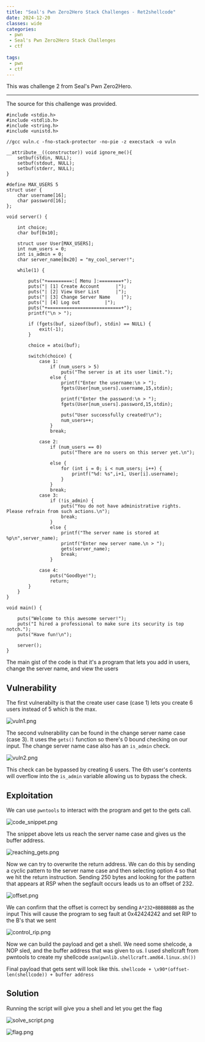 ```yaml
---
title: "Seal's Pwn Zero2Hero Stack Challenges - Ret2shellcode" 
date: 2024-12-20
classes: wide
categories:
 - pwn
 - Seal's Pwn Zero2Hero Stack Challenges
 - ctf
 
tags:
 - pwn
 - ctf
---
```


This was challenge 2 from Seal's Pwn Zero2Hero.

* * *

The source for this challenge was provided.

```
#include <stdio.h>
#include <stdlib.h>
#include <string.h>
#include <unistd.h>

//gcc vuln.c -fno-stack-protector -no-pie -z execstack -o vuln

__attribute__((constructor)) void ignore_me(){
    setbuf(stdin, NULL);
    setbuf(stdout, NULL);
    setbuf(stderr, NULL);
}

#define MAX_USERS 5
struct user {
	char username[16];
	char password[16];
};

void server() {

	int choice;
	char buf[0x10];

	struct user User[MAX_USERS];
	int num_users = 0;
	int is_admin = 0;
	char server_name[0x20] = "my_cool_server!";
	
	while(1) {

		puts("+=========:[ Menu ]:========+");
	    puts("| [1] Create Account	    |");
	    puts("| [2] View User List 	    |");
	    puts("| [3] Change Server Name    |");
	    puts("| [4] Log out		    |");
	    puts("+===========================+");
	    printf("\n > ");

		if (fgets(buf, sizeof(buf), stdin) == NULL) {
		    exit(-1);
		}  

		choice = atoi(buf);

		switch(choice) {
		   	case 1:
				if (num_users > 5)
				   	puts("The server is at its user limit.");
				else {
				   	printf("Enter the username:\n > ");
				   	fgets(User[num_users].username,15,stdin);

				   	printf("Enter the password:\n > ");
				   	fgets(User[num_users].password,15,stdin);

				   	puts("User successfully created!\n");
				   	num_users++;
				}
				break;

			case 2:
				if (num_users == 0)
					puts("There are no users on this server yet.\n");

				else {
					for (int i = 0; i < num_users; i++) {
						printf("%d: %s",i+1, User[i].username);
					}
				}
				break;
			case 3:
				if (!is_admin) {
					puts("You do not have administrative rights. Please refrain from such actions.\n");
					break;
				}
				else {
					printf("The server name is stored at %p\n",server_name);
					printf("Enter new server name.\n > ");
					gets(server_name);					
					break;
				}

			case 4:
				puts("Goodbye!");
				return;
		}
   	}
}

void main() {

	puts("Welcome to this awesome server!");
	puts("I hired a professional to make sure its security is top notch.");
	puts("Have fun!\n");

	server();
}
```

The main gist of the code is that it's a program that lets you add in users, change the server name, and view the users

## Vulnerability

The first vulnerabilty is that the create user case (case 1) lets you create 6 users instead of 5 which is the max.

![vuln1.png](../assets/images/ret2shellcode/8933637fcd478575f1efbccab1e7a66f.png)

The second vulnerability can be found in the change server name case (case 3). It uses the `gets()` function so there's 0 bound checking on our input.
The change server name case also has an `is_admin` check.

![vuln2.png](../assets/images/ret2shellcode/fc2a7424e92bb0432e73d2ad0cc820ae.png)

This check can be bypassed by creating 6 users.
The 6th user's contents will overflow into the `is_admin` variable allowing us to bypass the check.

## Exploitation

We can use `pwntools` to interact with the program and get to the gets call.

![code_snippet.png](../assets/images/ret2shellcode/6a9902519621f4947e97eb55e8686764.png)

The snippet above lets us reach the server name case and gives us the buffer address.

![reaching_gets.png](../assets/images/ret2shellcode/7f63925eb90e54d06c933537093c08ab.png)

Now we can try to overwrite the return address.
We can do this by sending a cyclic pattern to the server name case and then selecting option 4 so that we hit the return instruction.
Sending 250 bytes and looking for the pattern that appears at RSP when the segfault occurs leads us to an offset of 232.

![offset.png](../assets/images/ret2shellcode/60974868a80eaa30e345f6059f32fa3c.png)

We can confirm that the offset is correct by sending `A*232+BBBBBBBB` as the input
This will cause the program to seg fault at 0x42424242 and set RIP to the B's that we sent

![control_rip.png](../assets/images/ret2shellcode/e445d2ffd5e1b32e1771d5119de96261.png)

Now we can build the payload and get a shell. We need some shelcode, a NOP sled, and the buffer address that was given to us.
I used shellcraft from pwntools to create my shellcode `asm(pwnlib.shellcraft.amd64.linux.sh())`

Final payload that gets sent will look like this. `shellcode + \x90*(offset-len(shellcode)) + buffer address`

## Solution

Running the script will give you a shell and let you get the flag

![solve_script.png](../assets/images/ret2shellcode/42ed53f20d4232e79844916855a4cfcc.png)

![flag.png](../assets/images/ret2shellcode/c80f3dc7e2a6d6810a16725636f60e1c.png)